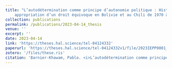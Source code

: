 ```yaml
---
title: "L’autodétermination comme principe d’autonomie politique : Histoire et
    appropriation d’un droit équivoque en Bolivie et au Chili de 1970 à 2019"
collection: publications
permalink: /publications/2023-04-14_thesis
venue: ''
excerpt: ''
date: 2023-04-14
link: 'https://theses.hal.science/tel-04124332'
paperurl: 'https://theses.hal.science/tel-04124332v1/file/2023IEPP0001_Barnier-Khawam_Pablo_diffusion.pdf'
zotero: '/files/these.ris'
citation: 'Barnier-Khawam, Pablo. <i>L’autodétermination comme principe d’autonomie politique : Histoire et appropriation d’un droit équivoque en Bolivie et au Chili de 1970 à 2019</i>. Science politique, Institut d’études politiques de Paris - Sciences Po, 2023.'
---
```

